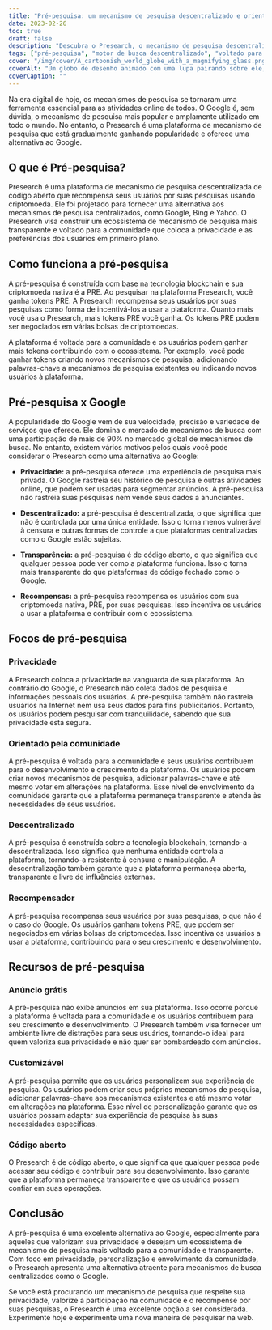 ```yaml
---
title: "Pré-pesquisa: um mecanismo de pesquisa descentralizado e orientado para a comunidade"
date: 2023-02-26
toc: true
draft: false
description: "Descubra o Presearch, o mecanismo de pesquisa descentralizado e orientado pela comunidade que recompensa os usuários com criptomoedas e respeita sua privacidade."
tags: ["pré-pesquisa", "motor de busca descentralizado", "voltado para a comunidade", "recompensas em criptomoeda", "privacidade", "alternativa ao Google", "tecnologia blockchain", "Código aberto", "experiência de pesquisa personalizável", "sem anúncios", "Tags otimizadas para SEO", "ecossistema do motor de busca", "privacidade na internet", "motor de busca transparente", "buscas incentivadas", "mercado global de mecanismos de pesquisa", "blockchain", "privacidade digital", "privacidade online", "descentralização"]
cover: "/img/cover/A_cartoonish_world_globe_with_a_magnifying_glass.png"
coverAlt: "Um globo de desenho animado com uma lupa pairando sobre ele, simbolizando a plataforma Presearch como um mecanismo de busca descentralizado e orientado pela comunidade"
coverCaption: ""
---
```


Na era digital de hoje, os mecanismos de pesquisa se tornaram uma ferramenta essencial para as atividades online de todos. O Google é, sem dúvida, o mecanismo de pesquisa mais popular e amplamente utilizado em todo o mundo. No entanto, o Presearch é uma plataforma de mecanismo de pesquisa que está gradualmente ganhando popularidade e oferece uma alternativa ao Google.

## O que é Pré-pesquisa?

Presearch é uma plataforma de mecanismo de pesquisa descentralizada de código aberto que recompensa seus usuários por suas pesquisas usando criptomoeda. Ele foi projetado para fornecer uma alternativa aos mecanismos de pesquisa centralizados, como Google, Bing e Yahoo. O Presearch visa construir um ecossistema de mecanismo de pesquisa mais transparente e voltado para a comunidade que coloca a privacidade e as preferências dos usuários em primeiro plano.

## Como funciona a pré-pesquisa

A pré-pesquisa é construída com base na tecnologia blockchain e sua criptomoeda nativa é a PRE. Ao pesquisar na plataforma Presearch, você ganha tokens PRE. A Presearch recompensa seus usuários por suas pesquisas como forma de incentivá-los a usar a plataforma. Quanto mais você usa o Presearch, mais tokens PRE você ganha. Os tokens PRE podem ser negociados em várias bolsas de criptomoedas.

A plataforma é voltada para a comunidade e os usuários podem ganhar mais tokens contribuindo com o ecossistema. Por exemplo, você pode ganhar tokens criando novos mecanismos de pesquisa, adicionando palavras-chave a mecanismos de pesquisa existentes ou indicando novos usuários à plataforma.

## Pré-pesquisa x Google

A popularidade do Google vem de sua velocidade, precisão e variedade de serviços que oferece. Ele domina o mercado de mecanismos de busca com uma participação de mais de 90% no mercado global de mecanismos de busca. No entanto, existem vários motivos pelos quais você pode considerar o Presearch como uma alternativa ao Google:

- **Privacidade:** a pré-pesquisa oferece uma experiência de pesquisa mais privada. O Google rastreia seu histórico de pesquisa e outras atividades online, que podem ser usadas para segmentar anúncios. A pré-pesquisa não rastreia suas pesquisas nem vende seus dados a anunciantes.

- **Descentralizado:** a pré-pesquisa é descentralizada, o que significa que não é controlada por uma única entidade. Isso o torna menos vulnerável à censura e outras formas de controle a que plataformas centralizadas como o Google estão sujeitas.

- **Transparência:** a pré-pesquisa é de código aberto, o que significa que qualquer pessoa pode ver como a plataforma funciona. Isso o torna mais transparente do que plataformas de código fechado como o Google.

- **Recompensas:** a pré-pesquisa recompensa os usuários com sua criptomoeda nativa, PRE, por suas pesquisas. Isso incentiva os usuários a usar a plataforma e contribuir com o ecossistema.

## Focos de pré-pesquisa

### Privacidade

A Presearch coloca a privacidade na vanguarda de sua plataforma. Ao contrário do Google, o Presearch não coleta dados de pesquisa e informações pessoais dos usuários. A pré-pesquisa também não rastreia usuários na Internet nem usa seus dados para fins publicitários. Portanto, os usuários podem pesquisar com tranquilidade, sabendo que sua privacidade está segura.

### Orientado pela comunidade

A pré-pesquisa é voltada para a comunidade e seus usuários contribuem para o desenvolvimento e crescimento da plataforma. Os usuários podem criar novos mecanismos de pesquisa, adicionar palavras-chave e até mesmo votar em alterações na plataforma. Esse nível de envolvimento da comunidade garante que a plataforma permaneça transparente e atenda às necessidades de seus usuários.

### Descentralizado

A pré-pesquisa é construída sobre a tecnologia blockchain, tornando-a descentralizada. Isso significa que nenhuma entidade controla a plataforma, tornando-a resistente à censura e manipulação. A descentralização também garante que a plataforma permaneça aberta, transparente e livre de influências externas.

### Recompensador

A pré-pesquisa recompensa seus usuários por suas pesquisas, o que não é o caso do Google. Os usuários ganham tokens PRE, que podem ser negociados em várias bolsas de criptomoedas. Isso incentiva os usuários a usar a plataforma, contribuindo para o seu crescimento e desenvolvimento.

## Recursos de pré-pesquisa

### Anúncio grátis

A pré-pesquisa não exibe anúncios em sua plataforma. Isso ocorre porque a plataforma é voltada para a comunidade e os usuários contribuem para seu crescimento e desenvolvimento. O Presearch também visa fornecer um ambiente livre de distrações para seus usuários, tornando-o ideal para quem valoriza sua privacidade e não quer ser bombardeado com anúncios.

### Customizável

A pré-pesquisa permite que os usuários personalizem sua experiência de pesquisa. Os usuários podem criar seus próprios mecanismos de pesquisa, adicionar palavras-chave aos mecanismos existentes e até mesmo votar em alterações na plataforma. Esse nível de personalização garante que os usuários possam adaptar sua experiência de pesquisa às suas necessidades específicas.

### Código aberto

O Presearch é de código aberto, o que significa que qualquer pessoa pode acessar seu código e contribuir para seu desenvolvimento. Isso garante que a plataforma permaneça transparente e que os usuários possam confiar em suas operações.

## Conclusão

A pré-pesquisa é uma excelente alternativa ao Google, especialmente para aqueles que valorizam sua privacidade e desejam um ecossistema de mecanismo de pesquisa mais voltado para a comunidade e transparente. Com foco em privacidade, personalização e envolvimento da comunidade, o Presearch apresenta uma alternativa atraente para mecanismos de busca centralizados como o Google.

Se você está procurando um mecanismo de pesquisa que respeite sua privacidade, valorize a participação na comunidade e o recompense por suas pesquisas, o Presearch é uma excelente opção a ser considerada. Experimente hoje e experimente uma nova maneira de pesquisar na web.
